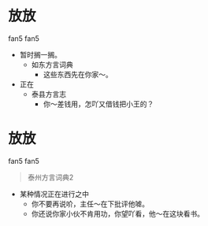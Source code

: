# 放放
fan5 fan5
+ 暂时搁一搁。
  * 如东方言词典
    - 这些东西先在你家～。
+ 正在
  * 泰县方言志
    - 你～差钱用，怎吖又借钱把小王的？


# 放放
fan5 fan5
> 泰州方言词典2
- 某种情况正在进行之中
  - 你不要再说吤，主任～在下批评他㖸。
  - 你还说你家小伙不肯用功，你望吖看，他～在这块看书。